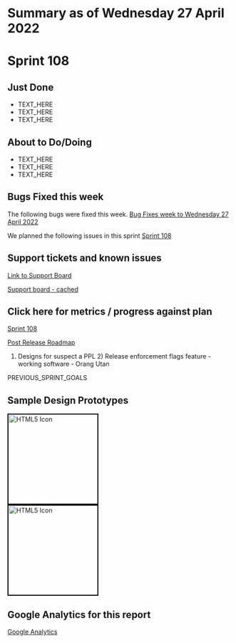 # Summary as of Wednesday 27 April 2022 

# Sprint 108

## Just Done
* TEXT_HERE
* TEXT_HERE
* TEXT_HERE

## About to Do/Doing
* TEXT_HERE
* TEXT_HERE
* TEXT_HERE

## Bugs Fixed this week
The following bugs were fixed this week.
[Bug Fixes week to Wednesday 27 April 2022](graphs/bugs27042022.png)

We planned the following issues in this sprint 
[Sprint 108](graphs/sprint27042022.png)

## Support tickets and known issues
[Link to Support Board](https://collaboration.homeoffice.gov.uk/jira/secure/RapidBoard.jspa?rapidView=1717&selectedIssue=ASSB-253)

[Support board - cached](graphs/supportBoard27042022.png)

## Click here for metrics / progress against plan
[Sprint 108](graphs/progress27042022.png)

[Post Release Roadmap](graphs/roadmap27042022.png)

1) Designs for suspect a PPL 2) Release enforcement flags feature - working software - Orang Utan

PREVIOUS_SPRINT_GOALS

## Sample Design Prototypes
<a href="graphs/proto1_27042022.png"><img src="graphs/proto1_27042022.png" alt="HTML5 Icon" width="200" style="border:2px solid black"></a>
<br>
<a href="graphs/proto2_27042022.png"><img src="graphs/proto2_27042022.png" alt="HTML5 Icon" width="200" style="border:2px solid black"></a>
<br>


## Google Analytics for this report
[Google Analytics](graphs/GA27042022.png)

